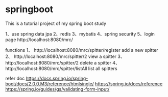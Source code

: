 # springboot
This is a tutorial project of my spring boot study 

1、use  spring data  jpa
2、redis
3、mybatis
4、spring security
5、login page http://localhost:8080/mrc/

functions
1、 http://localhost:8080/mrc/spitter/register  add a new spitter
2、 http://localhost:8080/mrc/spitter/2  view a  spitter
3、 http://localhost:8080/mrc/spitter/2  delete a spitter
4、 http://localhost:8080/mrc/spitter/listAll  list all spitters

refer doc
 https://docs.spring.io/spring-boot/docs/2.0.0.M3/reference/htmlsingle/
 https://spring.io/docs/reference
 https://spring.io/guides/gs/validating-form-input/
